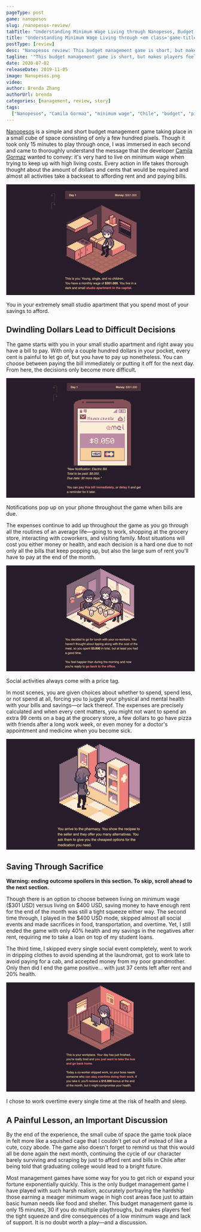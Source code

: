 ```yaml
---
pageType: post
game: nanopesos
slug: /nanopesos-review/
tabTitle: "Understanding Minimum Wage Living through Nanopesos, Budget Management Game"
title: "Understanding Minimum Wage Living through <em class='game-title'>Nanopesos</em>"
postType: [review]
desc: "Nanopesos review: This budget management game is short, but makes players feel the tight squeeze and dire consequences of a low minimum wage and lack of support. It is no doubt worth a play—and a discussion."
tagline: '"This budget management game is short, but makes players feel the tight squeeze and dire consequences of a low minimum wage and lack of support. It is no doubt worth a play—and a discussion."'
date: 2020-07-02
releaseDate: 2019-11-05
image: Nanopesos.png
video:
author: Brenda Zhang
authorUrl: brenda
categories: [management, review, story]
tags:
  ["Nanopesos", "Camila Gormaz", "minimum wage", "Chile", "budget", "pixel art"]
---
```


[Nanopesos](https://laburatory.itch.io/nanopesos) is a simple and short budget management game taking place in a small cube of space consisting of only a few hundred pixels. Though it took only 15 minutes to play through once, I was immersed in each second and came to thoroughly understand the message that the developer [Camila Gormaz](https://twitter.com/Burasto) wanted to convey: it's very hard to live on minimum wage when trying to keep up with high living costs. Every action in life takes thorough thought about the amount of dollars and cents that would be required and almost all activities take a backseat to affording rent and and paying bills.

![Nanopesos small studio apartment with high rent][image0]

<figcaption>You in your extremely small studio apartment that you spend most of your savings to afford.</figcaption>

## Dwindling Dollars Lead to Difficult Decisions

The game starts with you in your small studio apartment and right away you have a bill to pay. With only a couple hundred dollars in your pocket, every cent is painful to let go of, but you have to pay up nonetheless. You can choose between paying the bill immediately or putting it off for the next day. From here, the decisions only become more difficult.

![Nanopesos bills to pay with low savings][image1]

<figcaption>Notifications pop up on your phone throughout the game when bills are due.</figcaption>

The expenses continue to add up throughout the game as you go through all the routines of an average life—going to work, shopping at the grocery store, interacting with coworkers, and visiting family. Most situations will cost you either money or health, and each decision is a hard one due to not only all the bills that keep popping up, but also the large sum of rent you'll have to pay at the end of the month.

![Nanopesos eating lunch with coworkers for a cost][image2]

<figcaption>Social activities always come with a price tag.</figcaption>

In most scenes, you are given choices about whether to spend, spend less, or not spend at all, forcing you to juggle your physical and mental health with your bills and savings—or lack thereof. The expenses are precisely calculated and when every cent matters, you might not want to spend an extra 99 cents on a bag at the grocery store, a few dollars to go have pizza with friends after a long work week, or even money for a doctor's appointment and medicine when you become sick.

![Nanopesos buying the cheapest medicine at a pharmacy for affordability][image3]

## Saving Through Sacrifice

**Warning: ending outcome spoilers in this section. To skip, scroll ahead to the next section.**

Though there is an option to choose between living on minimum wage ($301 USD) versus living on $400 USD, saving money to have enough rent for the end of the month was still a tight squeeze either way. The second time through, I played in the \$400 USD mode, skipped almost all social events and made sacrifices in food, transportation, and overtime. Yet, I still ended the game with only 40% health and my savings in the negatives after rent, requiring me to take a loan on top of my student loans.

The third time, I skipped every single social event completely, went to work in dripping clothes to avoid spending at the laundromat, got to work late to avoid paying for a cab, and accepted money from my poor grandmother. Only then did I end the game positive... with just 37 cents left after rent and 20% health.

![Nanopesos working overtime for a bit of extra pay but sacrificing health and sleep][image4]

<figcaption>I chose to work overtime every single time at the risk of health and sleep.</figcaption>

## A Painful Lesson, an Important Discussion

By the end of the experience, the small cube of space the game took place in felt more like a squished cage that I couldn't get out of instead of like a cute, cozy abode. The game also doesn't forget to remind us that this would all be done again the next month, continuing the cycle of our character barely surviving and scraping by just to afford rent and bills in Chile after being told that graduating college would lead to a bright future.

Most management games have some way for you to get rich or expand your fortune exponentially quickly. This is the only budget management game I have played with such harsh realism, accurately portraying the hardship those earning a meager minimum wage in high cost areas face just to attain basic human needs like food and shelter. This budget management game is only 15 minutes, 30 if you do multiple playthroughs, but makes players feel the tight squeeze and dire consequences of a low minimum wage and lack of support. It is no doubt worth a play—and a discussion.

[image0]: ../../../images/post/nanopesos/Nanopesos0.png
[image1]: ../../../images/post/nanopesos/Nanopesos1.png
[image2]: ../../../images/post/nanopesos/Nanopesos2.png
[image3]: ../../../images/post/nanopesos/Nanopesos3.png
[image4]: ../../../images/post/nanopesos/Nanopesos4.png
